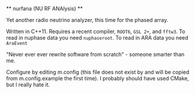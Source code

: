 ** nurfana (NU RF ANAlysis) **

Yet another radio neutrino analyzer, this time for the phased array. 

Written in C++11. Requires a recent compiler, `ROOT6`, `GSL 2+`, and `fftw3`.
To read in nuphase data you need `nuphaseroot`. 
To read in ARA data you need `AraEvent`

"Never ever ever rewrite software from scratch" - someone smarter than me. 

Configure by editing m.config (this file does not exist by and will be copied
from m.config.example the first time). I probably should have used CMake, but I really hate it. 


